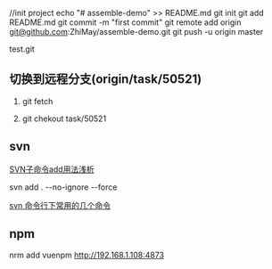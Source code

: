 //init project
echo "# assemble-demo" >> README.md
git init
git add README.md
git commit -m "first commit"
git remote add origin git@github.com:ZhiMay/assemble-demo.git
git push -u origin master

test.git

## 切换到远程分支(origin/task/50521)
 
 1.  git fetch

 2.  git chekout task/50521

## svn 

[SVN子命令add用法浅析](http://developer.51cto.com/art/201005/201633.htm)

svn add . --no-ignore --force

[svn 命令行下常用的几个命令](http://blog.csdn.net/yangzhongxuan/article/details/7018168)

## npm 
  nrm add vuenpm http://192.168.1.108:4873